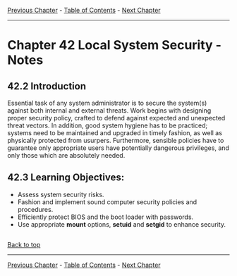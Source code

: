 [Previous Chapter](../Ch41-securitymodules/notes_Ch41.md) - [Table of Contents](../README.md#table-of-contents) - [Next Chapter](../Ch43-troubleshooting/notes_Ch43.md)

---

# Chapter 42 Local System Security - Notes

## 42.2 Introduction
Essential task of any system administrator is to secure the system(s) against both internal and external threats. Work begins with designing proper security policy, crafted to defend against expected and unexpected threat vectors. In addition, good system hygiene has to be practiced; systems need to be maintained and upgraded in timely fashion, as well as physically protected from usurpers. Furthermore, sensible policies have to guarantee only appropriate users have potentially dangerous privileges, and only those which are absolutely needed.

## 42.3 Learning Objectives:
- Assess system security risks.
- Fashion and implement sound computer security policies and procedures.
- Efficiently protect BIOS and the boot loader with passwords.
- Use appropriate **mount** options, **setuid** and **setgid** to enhance security.




##

[Back to top](#)

---

[Previous Chapter](../Ch41-securitymodules/notes_Ch41.md) - [Table of Contents](../README.md#table-of-contents) - [Next Chapter](../Ch43-troubleshooting/notes_Ch43.md)
